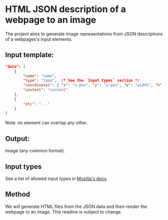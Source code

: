 # HTML JSON description of a webpage to an image

The project aims to generate image representations from JSON descriptions of a webpages's input elements.

## Input template:
```json
"data": [
    {
        "name": "name",
        "type": "type",  /* See the `Input types` section */
        "coordinates": { "x": "x-pos", "y": "y-pos", "w": "width", "h": "height" },
        "content": "content"
    },
    {
        "etc": "..."
    }
]
```
Note: no element can overlap any other.

## Output:
Image (any common format).

## Input types
See a list of allowed input types in [Mozilla's docs](https://developer.mozilla.org/en-US/docs/Web/HTML/Element/input).

## Method
We will generate HTML files from the JSON data and then render the webpage to an image.
This readme is subject to change.

